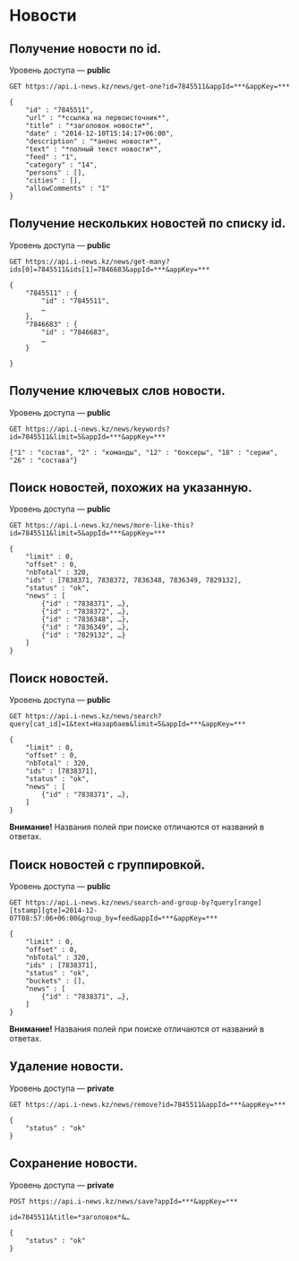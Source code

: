 Новости
=======

Получение новости по id.
-----------------------------
Уровень доступа — **public**

```
GET https://api.i-news.kz/news/get-one?id=7845511&appId=***&appKey=***
```

```
{
    "id" : "7845511",
    "url" : "*ссылка на первоисточник*",
    "title" : "*заголовок новости*",
    "date" : "2014-12-10T15:14:17+06:00",
    "description" : "*анонс новости*",
    "text" : "*полный текст новости*",
    "feed" : "1",
    "category" : "14",
    "persons" : [],
    "cities" : [],
    "allowComments" : "1"
}
```

Получение нескольких новостей по списку id.
------------------------------------------
Уровень доступа — **public**

```
GET https://api.i-news.kz/news/get-many?ids[0]=7845511&ids[1]=7846683&appId=***&appKey=***
```

```
{
    "7845511" : {
        "id" : "7845511",
        …
    },
    "7846683" : {
        "id" : "7846683",
        …
    }

}
```


Получение ключевых слов новости.
------------------------------------------
Уровень доступа — **public**

```
GET https://api.i-news.kz/news/keywords?id=7845511&limit=5&appId=***&appKey=***
```

```
{"1" : "состав", "2" : "команды", "12" : "боксеры", "18" : "серии", "26" : "состава"}
```

Поиск новостей, похожих на указанную.
------------------------------------------
Уровень доступа — **public**

```
GET https://api.i-news.kz/news/more-like-this?id=7845511&limit=5&appId=***&appKey=***
```

```
{
    "limit" : 0,
    "offset" : 0,
    "nbTotal" : 320,
    "ids" : [7838371, 7838372, 7836348, 7836349, 7829132],
    "status" : "ok",
    "news" : [
        {"id" : "7838371", …},
        {"id" : "7838372", …},
        {"id" : "7836348", …},
        {"id" : "7836349", …},
        {"id" : "7829132", …}
    ]
}
```

Поиск новостей.
------------------------------------------
Уровень доступа — **public**

```
GET https://api.i-news.kz/news/search?query[cat_id]=1&text=Назарбаев&limit=5&appId=***&appKey=***
```

```
{
    "limit" : 0,
    "offset" : 0,
    "nbTotal" : 320,
    "ids" : [7838371],
    "status" : "ok",
    "news" : [
        {"id" : "7838371", …},
    ]
}
```

**Внимание!** Названия полей при поиске отличаются от названий в ответах.

Поиск новостей с группировкой.
------------------------------------------
Уровень доступа — **public**

```
GET https://api.i-news.kz/news/search-and-group-by?query[range][tstamp][gte]=2014-12-07T08:57:06+06:00&group_by=feed&appId=***&appKey=***
```

```
{
    "limit" : 0,
    "offset" : 0,
    "nbTotal" : 320,
    "ids" : [7838371],
    "status" : "ok",
    "buckets" : [],
    "news" : [
        {"id" : "7838371", …},
    ]
}
```

**Внимание!** Названия полей при поиске отличаются от названий в ответах.

Удаление новости.
------------------------------------------
Уровень доступа — **private**

```
GET https://api.i-news.kz/news/remove?id=7845511&appId=***&appKey=***
```

```
{
    "status" : "ok"
}
```

Сохранение новости.
------------------------------------------
Уровень доступа — **private**

```
POST https://api.i-news.kz/news/save?appId=***&appKey=***

id=7845511&title=*заголовок*&…
```

```
{
    "status" : "ok"
}
```